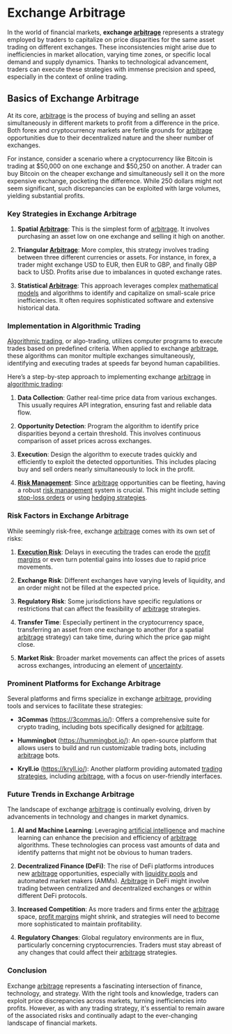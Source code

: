 # Exchange Arbitrage

In the world of financial markets, **exchange [arbitrage](../a/arbitrage.md)** represents a strategy employed by traders to capitalize on price disparities for the same asset trading on different exchanges. These inconsistencies might arise due to inefficiencies in market allocation, varying time zones, or specific local demand and supply dynamics. Thanks to technological advancement, traders can execute these strategies with immense precision and speed, especially in the context of online trading.

## Basics of Exchange Arbitrage

At its core, [arbitrage](../a/arbitrage.md) is the process of buying and selling an asset simultaneously in different markets to profit from a difference in the price. Both forex and cryptocurrency markets are fertile grounds for [arbitrage](../a/arbitrage.md) opportunities due to their decentralized nature and the sheer number of exchanges.

For instance, consider a scenario where a cryptocurrency like Bitcoin is trading at $50,000 on one exchange and $50,250 on another. A trader can buy Bitcoin on the cheaper exchange and simultaneously sell it on the more expensive exchange, pocketing the difference. While 250 dollars might not seem significant, such discrepancies can be exploited with large volumes, yielding substantial profits.

### Key Strategies in Exchange Arbitrage

1. **Spatial [Arbitrage](../a/arbitrage.md)**: This is the simplest form of [arbitrage](../a/arbitrage.md). It involves purchasing an asset low on one exchange and selling it high on another.
   
2. **Triangular [Arbitrage](../a/arbitrage.md)**: More complex, this strategy involves trading between three different currencies or assets. For instance, in forex, a trader might exchange USD to EUR, then EUR to GBP, and finally GBP back to USD. Profits arise due to imbalances in quoted exchange rates.

3. **Statistical [Arbitrage](../a/arbitrage.md)**: This approach leverages complex [mathematical models](../m/mathematical_models_in_trading.md) and algorithms to identify and capitalize on small-scale price inefficiencies. It often requires sophisticated software and extensive historical data.

### Implementation in Algorithmic Trading

[Algorithmic trading](../a/algorithmic_trading.md), or algo-trading, utilizes computer programs to execute trades based on predefined criteria. When applied to exchange [arbitrage](../a/arbitrage.md), these algorithms can monitor multiple exchanges simultaneously, identifying and executing trades at speeds far beyond human capabilities.

Here’s a step-by-step approach to implementing exchange [arbitrage](../a/arbitrage.md) in [algorithmic trading](../a/algorithmic_trading.md):

1. **Data Collection**: Gather real-time price data from various exchanges. This usually requires API integration, ensuring fast and reliable data flow.

2. **Opportunity Detection**: Program the algorithm to identify price disparities beyond a certain threshold. This involves continuous comparison of asset prices across exchanges.

3. **Execution**: Design the algorithm to execute trades quickly and efficiently to exploit the detected opportunities. This includes placing buy and sell orders nearly simultaneously to lock in the profit.

4. **[Risk Management](../r/risk_management.md)**: Since [arbitrage](../a/arbitrage.md) opportunities can be fleeting, having a robust [risk management](../r/risk_management.md) system is crucial. This might include setting [stop-loss orders](../s/stop-loss_orders.md) or using [hedging strategies](../h/hedging_strategies.md).

### Risk Factors in Exchange Arbitrage

While seemingly risk-free, exchange [arbitrage](../a/arbitrage.md) comes with its own set of risks:

1. **[Execution Risk](../e/execution_risk.md)**: Delays in executing the trades can erode the [profit margins](../p/profit_margins_in_trading.md) or even turn potential gains into losses due to rapid price movements.

2. **Exchange Risk**: Different exchanges have varying levels of liquidity, and an order might not be filled at the expected price.

3. **Regulatory Risk**: Some jurisdictions have specific regulations or restrictions that can affect the feasibility of [arbitrage](../a/arbitrage.md) strategies.

4. **Transfer Time**: Especially pertinent in the cryptocurrency space, transferring an asset from one exchange to another (for a spatial [arbitrage](../a/arbitrage.md) strategy) can take time, during which the price gap might close.

5. **Market Risk**: Broader market movements can affect the prices of assets across exchanges, introducing an element of [uncertainty](../u/uncertainty_in_trading.md).

### Prominent Platforms for Exchange Arbitrage

Several platforms and firms specialize in exchange [arbitrage](../a/arbitrage.md), providing tools and services to facilitate these strategies:

- **3Commas** (https://3commas.io/): Offers a comprehensive suite for crypto trading, including bots specifically designed for [arbitrage](../a/arbitrage.md).
  
- **Hummingbot** (https://hummingbot.io/): An open-source platform that allows users to build and run customizable trading bots, including [arbitrage](../a/arbitrage.md) bots.

- **Kryll.io** (https://kryll.io/): Another platform providing automated [trading strategies](../t/trading_strategies.md), including [arbitrage](../a/arbitrage.md), with a focus on user-friendly interfaces.

### Future Trends in Exchange Arbitrage

The landscape of exchange [arbitrage](../a/arbitrage.md) is continually evolving, driven by advancements in technology and changes in market dynamics. 

1. **AI and Machine Learning**: Leveraging [artificial intelligence](../a/artificial_intelligence_in_trading.md) and machine learning can enhance the precision and efficiency of [arbitrage](../a/arbitrage.md) algorithms. These technologies can process vast amounts of data and identify patterns that might not be obvious to human traders.

2. **Decentralized Finance (DeFi)**: The rise of DeFi platforms introduces new [arbitrage](../a/arbitrage.md) opportunities, especially with [liquidity pools](../l/liquidity_pools.md) and automated market makers (AMMs). [Arbitrage](../a/arbitrage.md) in DeFi might involve trading between centralized and decentralized exchanges or within different DeFi protocols.

3. **Increased Competition**: As more traders and firms enter the [arbitrage](../a/arbitrage.md) space, [profit margins](../p/profit_margins_in_trading.md) might shrink, and strategies will need to become more sophisticated to maintain profitability.

4. **Regulatory Changes**: Global regulatory environments are in flux, particularly concerning cryptocurrencies. Traders must stay abreast of any changes that could affect their [arbitrage](../a/arbitrage.md) strategies.

### Conclusion

Exchange [arbitrage](../a/arbitrage.md) represents a fascinating intersection of finance, technology, and strategy. With the right tools and knowledge, traders can exploit price discrepancies across markets, turning inefficiencies into profits. However, as with any trading strategy, it's essential to remain aware of the associated risks and continually adapt to the ever-changing landscape of financial markets.
